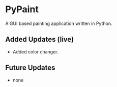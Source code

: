 # PyPaint
A GUI based painting application written in Python.
## Added Updates (live)
- Added color changer.
## Future Updates
- none
